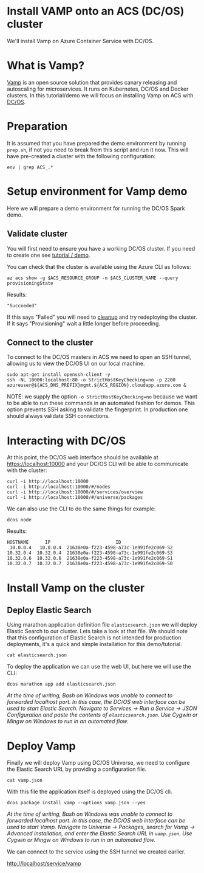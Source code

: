 # Install VAMP onto an ACS (DC/OS) cluster

We'll install Vamp on Azure Container Service with DC/OS.

# What is Vamp?

[Vamp](http://vamp.io) is an open source solution that provides canary releasing and
autoscaling for microservices. It runs on Kubernetes, DC/OS and Docker
clusters. In this tutorial/demo we will focus on installing Vamp on
ACS with [DC/OS](https://dcos.io/).

# Preparation

It is assumed that you have prepared the demo environment by running
`prep.sh`, if not you need to break from this script and run it
now. This will have pre-created a cluster with the following
configuration:

```
env | grep ACS_.*
```

# Setup environment for Vamp demo

Here we will prepare a demo environment for running the DC/OS Spark
demo.

## Validate cluster

You will first need to ensure you have a working DC/OS cluster. If you need to create one see [tutorial / demo](../../create_cluster/script.md).

You can check that the cluster is available using the Azure CLI as
follows:

```
az acs show -g $ACS_RESOURCE_GROUP -n $ACS_CLUSTER_NAME --query provisioningState
```

Results:

```
"Succeeded"
```

If this says "Failed" you will need
to [cleanup](../delete_cluster/script.md) and try redeploying the
cluster. If it says "Provisioning" wait a little longer before
proceeding.

## Connect to the cluster

To connect to the DC/OS masters in ACS we need to open an SSH tunnel,
allowing us to view the DC/OS UI on our local machine.

```
sudo apt-get install openssh-client -y
ssh -NL 10000:localhost:80 -o StrictHostKeyChecking=no -p 2200 azureuser@${ACS_DNS_PREFIX}mgmt.${ACS_REGION}.cloudapp.azure.com &
```

NOTE: we supply the option `-o StrictHostKeyChecking=no` because we
want to be able to run these commands in an automated fashion for
demos. This option prevents SSH asking to validate the fingerprint. In
production one should always validate SSH connections.

# Interacting with DC/OS

At this point, the DC/OS web interface should be available
at [https://localhost:10000](https://localhost:10000) and your DC/OS
CLI will be able to communicate with the cluster:

```
curl -i http://localhost:10000
curl -i http://localhost:10000/#/nodes
curl -i http://localhost:10000/#/services/overview
curl -i http://localhost:10000/#/universe/packages
```

We can also use the CLI to do the same things for example:

```
dcos node
```

Results:

```expected_similarity=0.05
HOSTNAME      IP                        ID
 10.0.0.4   10.0.0.4  21638e0a-f223-4598-a73c-1e991fe2c069-S2
10.32.0.4  10.32.0.4  21638e0a-f223-4598-a73c-1e991fe2c069-S3
10.32.0.6  10.32.0.6  21638e0a-f223-4598-a73c-1e991fe2c069-S1
10.32.0.7  10.32.0.7  21638e0a-f223-4598-a73c-1e991fe2c069-S0
```

# Install Vamp on the cluster

## Deploy Elastic Search

Using marathon application definition file `elasticsearch.json` we
will deploy Elastic Search to our cluster. Lets take a look at that
file. We should note that this configuration of Elastic Search is not
intended for production deployments, it's a quick and simple
installation for this demo/tutorial.

```
cat elasticsearch.json
```

To deploy the application we can use the web UI, but here we will use
the CLI:

```
dcos marathon app add elasticsearch.json
```

*At the time of writing, Bash on Windows was unable to connect to forwarded localhost port. In this case, the DC/OS web interface can be used to start Elastic Search. Navigate to Services -> Run a Service -> JSON Configuration and paste the contents of `elasticsearch.json`. Use Cygwin or Mingw on Windows to run in an automated flow.*

# Deploy Vamp

Finally we will deploy Vamp using DC/OS Universe, we need to configure
the Elastic Search URL by providing a configuration file.

```
cat vamp.json
```

With this file the application itself is deployed using the DC/OS cli.

```
dcos package install vamp --options vamp.json --yes
```

*At the time of writing, Bash on Windows was unable to connect to forwarded localhost port. In this case, the DC/OS web interface can be used to start Vamp. Navigate to Universe -> Packages, search for Vamp -> Advanced Installation, and enter the Elastic Search URL in `vamp.json`. Use Cygwin or Mingw on Windows to run in an automated flow.*

We can connect to the service using the SSH tunnel we created earlier.

[http://localhost/service/vamp](http://localhost/service/vamp)
